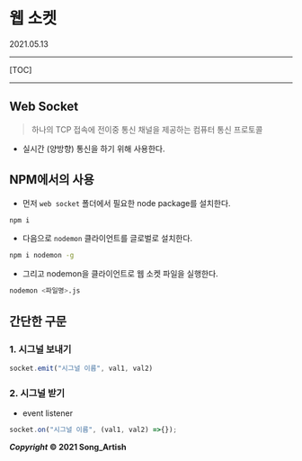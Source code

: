 # 웹 소켓

2021.05.13

---

[TOC]

---



## Web Socket

> 하나의 TCP 접속에 전이중 통신 채널을 제공하는 컴퓨터 통신 프로토콜

- 실시간 (양방향) 통신을 하기 위해 사용한다.



## NPM에서의 사용

- 먼저 `web socket` 폴더에서 필요한 node package를 설치한다.

```bash
npm i
```

- 다음으로 `nodemon` 클라이언트를 글로벌로 설치한다.

```bash
npm i nodemon -g
```

- 그리고 nodemon을 클라이언트로 웹 소켓 파일을 실행한다.

```bash
nodemon <파일명>.js
```



## 간단한 구문

### 1. 시그널 보내기

```javascript
socket.emit("시그널 이름", val1, val2) 
```

### 2. 시그널 받기

- event listener

```javascript
socket.on("시그널 이름", (val1, val2) =>{});
```



***Copyright* © 2021 Song_Artish**
